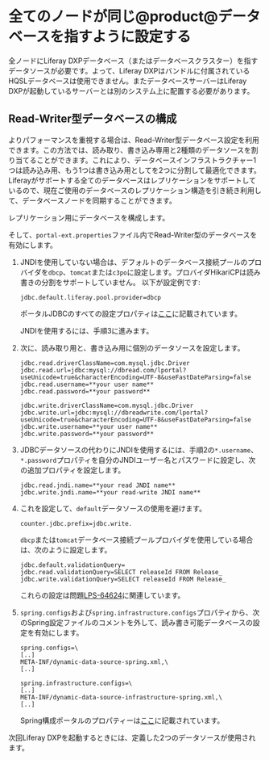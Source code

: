 # 全てのノードが同じ@product@データベースを指すように設定する[](id=point-all-nodes-to-the-same-database)

全ノードにLiferay DXPデータベース（またはデータベースクラスター）を指すデータソースが必要です。よって、Liferay DXPはバンドルに付属されているHQSLデータベースは使用できません。またデータベースサーバーはLiferay DXPが起動しているサーバーとは別のシステム上に配置する必要があります。

## Read-Writer型データベースの構成[](id=read-writer-database-configuration)

よりパフォーマンスを重視する場合は、Read-Writer型データベース設定を利用できます。この方法では、読み取り、書き込み専用と2種類のデータソースを割り当てることができます。これにより、データベースインフラストラクチャー1つは読み込み用、もう1つは書き込み用としてを2つに分割して最適化できます。Liferayがサポートする全てのデータベースはレプリケーションをサポートしているので、現在ご使用のデータベースのレプリケーション構造を引き続き利用して、データベースノードを同期することができます。

レプリケーション用にデータベースを構成します。

そして、`portal-ext.properties`ファイル内でRead-Writer型のデータベースを有効にします。

1. JNDIを使用していない場合は、デフォルトのデータベース接続プールのプロバイダを`dbcp`、`tomcat`または`c3po`に設定します。プロバイダHikariCPは読み書きの分割をサポートしていません。 
以下が設定例です:

       jdbc.default.liferay.pool.provider=dbcp
   
   ポータルJDBCのすべての設定プロパティは[ここ](@platform-ref@/7.1-latest/propertiesdoc/portal.properties.html#JDBC)に記載されています。


   JNDIを使用するには、手順3に進みます。


2. 次に、読み取り用と、書き込み用に個別のデータソースを設定します。

       jdbc.read.driverClassName=com.mysql.jdbc.Driver
       jdbc.read.url=jdbc:mysql://dbread.com/lportal?useUnicode=true&characterEncoding=UTF-8&useFastDateParsing=false
       jdbc.read.username=**your user name**
       jdbc.read.password=**your password**
       
       jdbc.write.driverClassName=com.mysql.jdbc.Driver
       jdbc.write.url=jdbc:mysql://dbreadwrite.com/lportal?useUnicode=true&characterEncoding=UTF-8&useFastDateParsing=false
       jdbc.write.username=**your user name**
       jdbc.write.password=**your password**
   
3. JDBCデータソースの代わりにJNDIを使用するには、手順2の`*.username`、`*.password`プロパティを自分のJNDIユーザー名とパスワードに設定し、次の追加プロパティを設定します。

       jdbc.read.jndi.name=**your read JNDI name**
       jdbc.write.jndi.name=**your read-write JNDI name**
   
4. これを設定して、`default`データソースの使用を避けます。

       counter.jdbc.prefix=jdbc.write.
   
   `dbcp`または`tomcat`データベース接続プールプロバイダを使用している場合は、次のように設定します。

       jdbc.default.validationQuery=
       jdbc.read.validationQuery=SELECT releaseId FROM Release_
       jdbc.write.validationQuery=SELECT releaseId FROM Release_
   
   これらの設定は問題[LPS-64624](https://issues.liferay.com/browse/LPS-64624)に関連しています。

5. `spring.configs`および`spring.infrastructure.configs`プロパティから、次のSpring設定ファイルのコメントを外して、読み書き可能データベースの設定を有効にします。

       spring.configs=\
       [..]
       META-INF/dynamic-data-source-spring.xml,\
       [..]
       
       spring.infrastructure.configs=\
       [..]
       META-INF/dynamic-data-source-infrastructure-spring.xml,\
       [..]
   
   Spring構成ポータルのプロパティーは[ここ](@platform-ref@/7.1-latest/propertiesdoc/portal.properties.html#Spring)に記載されています。


次回Liferay DXPを起動するときには、定義した2つのデータソースが使用されます。
